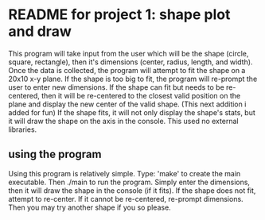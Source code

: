 # README for project 1: shape plot and draw

This program will take input from the user which will be the shape (circle, square, rectangle), then it's dimensions (center, radius, length, and width).  Once the data is collected, the program will attempt to fit the shape on a 20x10 x-y plane.  If the shape is too big to fit, the program will re-prompt the user to enter new dimensions.  If the shape can fit but needs to be re-centered, then it will be re-centered to the closest valid position on the plane and display the new center of the valid shape.  (This next addition i added for fun) If the shape fits, it will not only display the shape's stats, but it will draw the shape on the axis in the console.  This used no external libraries.

## using the program

Using this program is relatively simple.  Type: 'make' to create the main executable.  Then ./main to run the program.  Simply enter the dimensions, then it will draw the shape in the console (if it fits).  If the shape does not fit, attempt to re-center.  If it cannot be re-centered, re-prompt dimensions.  Then you may try another shape if you so please. 
